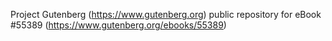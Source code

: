 Project Gutenberg (https://www.gutenberg.org) public repository for
eBook #55389 (https://www.gutenberg.org/ebooks/55389)
